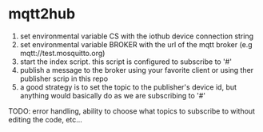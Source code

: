 # mqtt2hub 

1. set environmental variable CS with the iothub device connection string
2. set environmental variable BROKER with the url of the mqtt broker (e.g mqtt://test.mosquitto.org)
3. start the index script. this script is configured to subscribe to '#'
4. publish a message to the broker using your favorite client or using ther publisher scrip in this repo
5. a good strategy is to set the topic to the publisher's device id, but anything would basically do as we are subscribing to '#' 
 
TODO: error handling, ability to choose what topics to subscribe to without editing the code, etc...